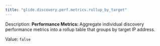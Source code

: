 ```yaml
---
title: "glide.discovery.perf.metrics.rollup_by_target"
---
```


Description: <b>Performance Metrics: </b> Aggregate individual discovery performance metrics into a rollup table that groups by target IP address.

Value: `false`